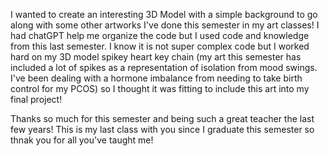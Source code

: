 I wanted to create an interesting 3D Model with a simple background to go along with some other artworks I've done this semester in my art classes!
I had chatGPT help me organize the code but I used code and knowledge from this last semester. I know it is not super complex code but I worked hard on my 3D model spikey heart key chain (my art this semester has included a lot of spikes as a representation of isolation from mood swings. I've been dealing with a hormone imbalance from needing to take birth control for my PCOS) so I thought it was fitting to include this art into my final project!

Thanks so much for this semester and being such a great teacher the last few years! This is my last class with you since I graduate this semester so thnak you for all you've taught me!
